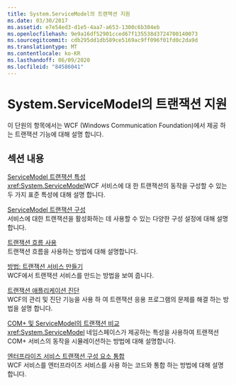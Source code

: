 ```yaml
---
title: System.ServiceModel의 트랜잭션 지원
ms.date: 03/30/2017
ms.assetid: e7e54ed3-d1e5-4aa7-a653-1300c6b304eb
ms.openlocfilehash: 9e9a16df52901cced67f135538d3724700140073
ms.sourcegitcommit: cdb295dd1db589ce5169ac9ff096f01fd0c2da9d
ms.translationtype: MT
ms.contentlocale: ko-KR
ms.lasthandoff: 06/09/2020
ms.locfileid: "84586041"
---
```

# <a name="transactional-support-in-systemservicemodel"></a>System.ServiceModel의 트랜잭션 지원
이 단원의 항목에서는 WCF (Windows Communication Foundation)에서 제공 하는 트랜잭션 기능에 대해 설명 합니다.  
  
## <a name="in-this-section"></a>섹션 내용  
 [ServiceModel 트랜잭션 특성](servicemodel-transaction-attributes.md)  
 <xref:System.ServiceModel>WCF 서비스에 대 한 트랜잭션의 동작을 구성할 수 있는 두 가지 표준 특성에 대해 설명 합니다.  
  
 [ServiceModel 트랜잭션 구성](servicemodel-transaction-configuration.md)  
 서비스에 대한 트랜잭션을 활성화하는 데 사용할 수 있는 다양한 구성 설정에 대해 설명합니다.  
  
 [트랜잭션 흐름 사용](enabling-transaction-flow.md)  
 트랜잭션 흐름을 사용하는 방법에 대해 설명합니다.  
  
 [방법: 트랜잭션 서비스 만들기](how-to-create-a-transactional-service.md)  
 WCF에서 트랜잭션 서비스를 만드는 방법을 보여 줍니다.  
  
 [트랜잭션 애플리케이션 진단](diagnosing-transactional-applications.md)  
 WCF의 관리 및 진단 기능을 사용 하 여 트랜잭션 응용 프로그램의 문제를 해결 하는 방법을 설명 합니다.  
  
 [COM+ 및 ServiceModel의 트랜잭션 비교](comparing-transactions-in-com-and-servicemodel.md)  
 <xref:System.ServiceModel> 네임스페이스가 제공하는 특성을 사용하여 트랜잭션 COM+ 서비스의 동작을 시뮬레이션하는 방법에 대해 설명합니다.  
  
 [엔터프라이즈 서비스 트랜잭션 구성 요소 통합](integrating-enterprise-services-transactional-components.md)  
 WCF 서비스를 엔터프라이즈 서비스를 사용 하는 코드와 통합 하는 방법에 대해 설명 합니다.
